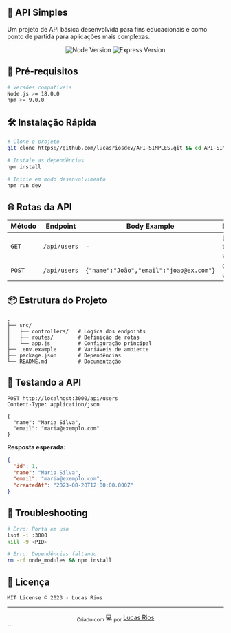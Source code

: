 ## 🚀 API Simples
Um projeto de API básica desenvolvida para fins educacionais e como ponto de partida para aplicações mais complexas.

<p align="center">
  <img src="https://img.shields.io/badge/Node.js-18.x-green?logo=node.js" alt="Node Version">
  <img src="https://img.shields.io/badge/Express-4.x-blue?logo=express" alt="Express Version">
</p>

## 📌 Pré-requisitos

```bash
# Versões compativeis
Node.js >= 18.0.0
npm >= 9.0.0
```

## 🛠 Instalação Rápida

```bash
# Clone o projeto
git clone https://github.com/lucasriosdev/API-SIMPLES.git && cd API-SIMPLES

# Instale as dependências
npm install

# Inicie em modo desenvolvimento
npm run dev
```

## 🌐 Rotas da API

| Método | Endpoint       | Body Example                  | Descrição           |
|--------|----------------|-------------------------------|---------------------|
| `GET`  | `/api/users`   | -                             | Lista todos usuários|
| `POST` | `/api/users`   | `{"name":"João","email":"joao@ex.com"}` | Cria novo usuário |

## 📦 Estrutura do Projeto

```plaintext
.
├── src/
│   ├── controllers/   # Lógica dos endpoints
│   ├── routes/        # Definição de rotas
│   └── app.js         # Configuração principal
├── .env.example       # Variáveis de ambiente
├── package.json       # Dependências
└── README.md          # Documentação
```

## 🧪 Testando a API

```http
POST http://localhost:3000/api/users
Content-Type: application/json

{
  "name": "Maria Silva",
  "email": "maria@exemplo.com"
}
```

**Resposta esperada:**
```json
{
  "id": 1,
  "name": "Maria Silva",
  "email": "maria@exemplo.com",
  "createdAt": "2023-08-20T12:00:00.000Z"
}
```

## 🚨 Troubleshooting

```bash
# Erro: Porta em uso
lsof -i :3000
kill -9 <PID>

# Erro: Dependências faltando
rm -rf node_modules && npm install
```

## 📜 Licença

```text
MIT License © 2023 - Lucas Rios
```

---

<div align="center">
  <sub>Criado com</sub> 💻 <sub>por</sub> <a href="https://github.com/lucasriosdev">Lucas Rios</a>
</div>
```
